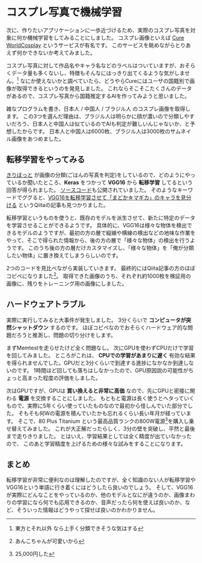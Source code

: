 # コスプレ写真で機械学習

次に、作りたいアプリケーションに一歩近づけるため、実際のコスプレ写真を対象に何か機械学習をしてみることにしました。
コスプレ画像といえば [Cure WorldCosplay](https://worldcosplay.net) というサービスが有名です。
このサービスを眺めながらとりあえず何かできないか考えてみました。

コスプレ写真に対して作品名やキャラ名などのラベルはついていますが、おそらくデータ量も多くないし、特徴もそんなにはっきり出てくるような気がしません。[^1]
なにか使えないかと調べていたら、どうやらCureにはユーザの国籍別で画像が取得できるというのを発見しました。
これならそこそこたくさんのデータがあるので、コスプレ写真から国籍推定するAIを作ってみようと思いました。

[^1]: 東方とそれ以外 なら上手く分類できそうな気はする

雑なプログラムを書き、日本人 / 中国人 / ブラジル人 のコスプレ画像を取得します。
この3つを選んだ理由は、ブラジル人は明らかに顔が濃いので分類しやすいだろう、日本人と中国人は似ているのでAIも判定が難しいんじゃないか、と予想したからです。
日本人と中国人は6000枚、ブラジル人は3000枚のサムネイル画像をあつめました。

## 転移学習をやってみる

[きりぼっと](https://friends.nico/@kiri_bot01) が画像の分類(ごはんの写真を判定)をしているので、どのようにやっているか聞いたところ、**Keras** をつかって **VGG16** から **転移学習** してるという回答が得られました。
[ソースコード](https://github.com/kiritan-pop/kiri_bot/tree/3be8b49813a6240091898ae648db315129d2a2d5/util)も公開されていました。
そのようなキーワードでググると、[VGG16を転移学習させて「まどか☆マギカ」のキャラを見分ける](https://qiita.com/God_KonaBanana/items/2cf829172087d2423f58) というQiitaの記事も見つかりました。

転移学習というものを使うと、既存のモデルを派生させて、新たに特定のデータを学習させることができるようです。
具体的に、VGG16は様々な物体を検出できるモデルのようですが、最初の方の層で縦線や横線の検出などの地味な作業をやって、そこで得られた情報から、後の方の層で「様々な物体」の検出を行うようです。
このうち後の方の層だけカスタマイズし、「様々な物体」を「俺が分類したい物体」に置き換えてしまうらしいのです。

2つのコードを見比べながら実装していきます。
最終的にはQiita記事の方のほぼコピペになりました[^2]。
取得できた画像のうち、それぞれ約1000枚を検証用の画像に、残りをトレーニング用の画像にしました。

[^2]: あんこちゃんが可愛いから

## ハードウェアトラブル

実際に実行してみると大事件が発生しました。
3分くらいで **コンピュータが突然シャットダウン** するのです。
ほぼコピペなのでおそらくハードウェア的な問題だろうと推測し、問題の切り分けをします。

まずMemtestを走らせたけど全く問題なし。
次にGPUを使わずCPUだけで学習を回してみました。
ところがこれは、 **CPUでの学習があまりに遅く** 有効な結果を得られませんでした。GPUだと3分くらいで到達する進捗になかなか到達しないのです。
1時間ほど回しても落ちはしなかったので、GPU原因説の可能性がちょっと高まった程度の評価をしました。

次はGPUですが、GPUは **買い換えると非常に高価** なので、先にGPUと密接に関わる  **電源** を交換することにしました。
もともと電源は長く使うとヘタっていくもので、実際に5年くらい使っていたものなので最初から怪しんでいた部分でした。
そもそも何Wの電源を積んでいたかも忘れるくらい長い年月が経っています。
そこで、80 Plus Titanium という最高品質ランクの800W電源[^3]を購入し乗せ替えてみました。
これが大正解だったらしく、3分の壁を突破し、平然と最後まで走りきりました。
とはいえ、学習結果としては全く精度が出ていなかったので、
このあと学習精度を上げるための様々な試みをすることになります。

[^3]: 25,000円した

## まとめ

転移学習が非常に便利なのは理解したのですが、全く知識のない人が転移学習やVGG16という単語に行き着くにはどうしたら良いのでしょう。
そして、VGG16が実際にどんなことをやっているのか、他のモデルとなにが違うのか、画像まわりの学習になら何でも応用できるのか、音声だったら何を使えば良いのか、など、そういった情報はどうやって探せば良いのかわかりません。
